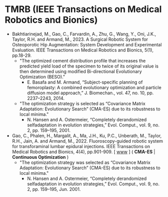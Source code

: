 # TMRB (IEEE Transactions on Medical Robotics and Bionics)

* Bakhtiarinejad, M., Gao, C., Farvardin, A., Zhu, G., Wang, Y., Oni, J.K., Taylor, R.H. and Armand, M., 2023. A Surgical Robotic System for Osteoporotic Hip Augmentation: System Development and Experimental Evaluation. IEEE Transactions on Medical Robotics and Bionics, 5(1), pp.18-29.
  * "The optimized cement distribution profile that increases the predicted yield load of the specimen to twice of its original value is then determined using modified Bi-directional Evolutionary Optimization (BESO)."
    * E. Basafa and M. Armand, “Subject-specific planning of femoroplasty: A combined evolutionary optimization and particle diffusion model approach,” J. Biomechan., vol. 47, no. 10, pp. 2237–2243, 2014.
  * "The optimization strategy is selected as “Covariance Matrix Adaptation: Evolutionary Search” (CMA-ES) due to its robustness to local minima."
    * N. Hansen and A. Ostermeier, “Completely derandomized selfadaptation in evolution strategies,” Evol. Comput., vol. 9, no. 2, pp. 159–195, 2001.
* Gao, C., Phalen, H., Margalit, A., Ma, J.H., Ku, P.C., Unberath, M., Taylor, R.H., Jain, A. and Armand, M., 2022. Fluoroscopy-guided robotic system for transforaminal lumbar epidural injections. IEEE Transactions on Medical Robotics and Bionics, 4(4), pp.901-909. [ [www](https://ieeexplore.ieee.org/abstract/document/9850411) ] ( **CMA-ES** | **Continuous Optimization** )
  * "The optimization strategy was selected as “Covariance Matrix Adaptation: Evolutionary Search” (CMA-ES) due to its robustness to local minima."
    * N. Hansen and A. Ostermeier, “Completely derandomized selfadaptation in evolution strategies,” Evol. Comput., vol. 9, no. 2, pp. 159–195, Jun. 2001.
